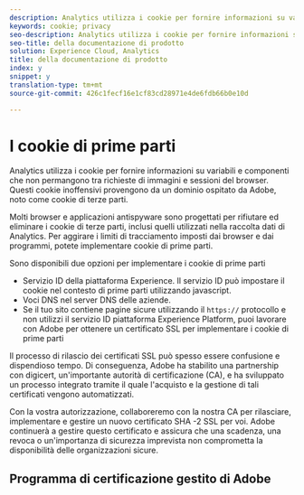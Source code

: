 ```yaml
---
description: Analytics utilizza i cookie per fornire informazioni su variabili e componenti che non permangono tra richieste di immagini e sessioni del browser.
keywords: cookie; privacy
seo-description: Analytics utilizza i cookie per fornire informazioni su variabili e componenti che non permangono tra richieste di immagini e sessioni del browser.
seo-title: della documentazione di prodotto
solution: Experience Cloud, Analytics
title: della documentazione di prodotto
index: y
snippet: y
translation-type: tm+mt
source-git-commit: 426c1fecf16e1cf83cd28971e4de6fdb66b0e10d

---
```



# I cookie di prime parti

Analytics utilizza i cookie per fornire informazioni su variabili e componenti che non permangono tra richieste di immagini e sessioni del browser. Questi cookie inoffensivi provengono da un dominio ospitato da Adobe, noto come cookie di terze parti.

Molti browser e applicazioni antispyware sono progettati per rifiutare ed eliminare i cookie di terze parti, inclusi quelli utilizzati nella raccolta dati di Analytics. Per aggirare i limiti di tracciamento imposti dai browser e dai programmi, potete implementare cookie di prime parti.

Sono disponibili due opzioni per implementare i cookie di prime parti

* Servizio ID della piattaforma Experience. Il servizio ID può impostare il cookie nel contesto di prime parti utilizzando javascript.
* Voci DNS nel server DNS delle aziende.
* Se il tuo sito contiene pagine sicure utilizzando il `https://` protocollo e non utilizzi il servizio ID piattaforma Experience Platform, puoi lavorare con Adobe per ottenere un certificato SSL per implementare i cookie di prime parti

Il processo di rilascio dei certificati SSL può spesso essere confusione e dispendioso tempo. Di conseguenza, Adobe ha stabilito una partnership con digicert, un'importante autorità di certificazione (CA), e ha sviluppato un processo integrato tramite il quale l'acquisto e la gestione di tali certificati vengono automatizzati.

Con la vostra autorizzazione, collaboreremo con la nostra CA per rilasciare, implementare e gestire un nuovo certificato SHA -2 SSL per voi. Adobe continuerà a gestire questo certificato e assicura che una scadenza, una revoca o un'importanza di sicurezza imprevista non comprometta la disponibilità delle organizzazioni sicure.

## Programma di certificazione gestito di Adobe
